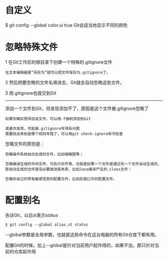 # 自定义 #
$ git config --global color.ui true
Git会适当地显示不同的颜色

# 忽略特殊文件 #

1 在Git工作区的根目录下创建一个特殊的.gitignore文件

	在文本编辑器里“另存为”就可以把文件保存为.gitignore了。

2 然后把要忽略的文件名填进去，Git就会自动忽略这些文件。

3 把.gitignore也提交到Git

----------

添加一个文件到Git，但发现添加不了，原因是这个文件被.gitignore忽略了

	如果你确实想添加该文件，可以用-f强制添加到Git

	或者你发现，可能是.gitignore写得有问题
	需要找出来到底哪个规则写错了，可以用git check-ignore命令检查

忽略文件的原则是：

	忽略操作系统自动生成的文件，比如缩略图等；
	
	忽略编译生成的中间文件、可执行文件等，也就是如果一个文件是通过另一个文件自动生成的，
	那自动生成的文件就没必要放进版本库，比如Java编译产生的.class文件；
	
	忽略你自己的带有敏感信息的配置文件，比如存放口令的配置文件。

# 配置别名 #

告诉Git，以后st表示status

	$ git config --global alias.st status
--global参数是全局参数，也就是这些命令在这台电脑的所有Git仓库下都有用。

配置Git的时候，加上--global是针对当前用户起作用的，如果不加，那只针对当前的仓库起作用


